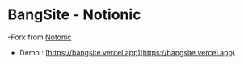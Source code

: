 # BangSite - Notionic

-Fork from [Notonic](https://github.com/izuolan/notionic/fork)
- Demo : [https://bangsite.vercel.app](https://bangsite.vercel.app)
